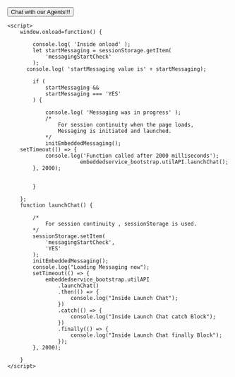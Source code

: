 <html>
	<script type='text/javascript'>
	function initEmbeddedMessaging() {
		console.log('Inside initEmbeddedMessaging');
		try {
			embeddedservice_bootstrap.settings.language = 'en_US'; // For example, enter 'en' or 'en-US'

			embeddedservice_bootstrap.init(
				'00D5g00000KLfIK',
				'Contact_Us_MIAW_deployement',
				'https://spabbaraju-231030-844-demo.my.site.com/ESWContactUsMIAWdeploy1699278255115',
				{
					scrt2URL: 'https://spabbaraju-231030-844-demo.my.salesforce-scrt.com'
				}
			);
		} catch (err) {
			console.error('Error loading Embedded Messaging: ', err);
		}
	};
</script>
<script type='text/javascript' src='https://spabbaraju-231030-844-demo.my.site.com/ESWContactUsMIAWdeploy1699278255115/assets/js/bootstrap.min.js'></script>

<button id="launchChatButton" onclick="launchChat()">
        Chat with our Agents!!!
    </button>

    <script>
        window.onload=function() {      
        
            console.log( 'Inside onload' );
            let startMessaging = sessionStorage.getItem(
                'messagingStartCheck'
            );
	      console.log( 'startMessaging value is' + startMessaging);

            if ( 
                startMessaging &&
                startMessaging === 'YES'
            ) {

                console.log( 'Messaging was in progress' );        
				/*
					For session continuity when the page loads, 
					Messaging is initiated and launched.
				*/
                initEmbeddedMessaging();
		setTimeout(() => {
			    console.log('Function called after 2000 milliseconds');
                           embeddedservice_bootstrap.utilAPI.launchChat();
			}, 2000);
               
                
            }
            
        };
        function launchChat() {
        
			/*
				For session continuity , sessionStorage is used.
			*/
            sessionStorage.setItem(
                'messagingStartCheck',
                'YES'
            );
            initEmbeddedMessaging();
            console.log("Loading Messaging now");
            setTimeout(() => {
                embeddedservice_bootstrap.utilAPI
                    .launchChat()
                    .then(() => {
                        console.log("Inside Launch Chat");
                    })
                    .catch(() => {
                        console.log("Inside Launch Chat catch Block");
                    })
                    .finally(() => {
                        console.log("Inside Launch Chat finally Block");
                    });
            }, 2000);
            
        }
    </script>

</html>
